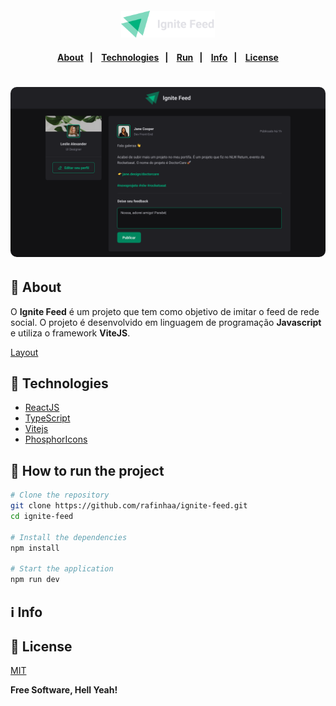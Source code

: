 <h4 align="center">
<img src="docs/images/logo.svg" alt="Ignite" width="150"/>
</h4>

<h4 align="center">
    <p align="center">
      <a href="#-about">About</a>&nbsp;&nbsp;&nbsp;|&nbsp;&nbsp;&nbsp;
      <a href="#-technologies">Technologies</a>&nbsp;&nbsp;&nbsp;|&nbsp;&nbsp;&nbsp;
      <a href="#-how-to-run-the-project">Run</a>&nbsp;&nbsp;&nbsp;|&nbsp;&nbsp;&nbsp;
      <a href="#-info">Info</a>&nbsp;&nbsp;&nbsp;|&nbsp;&nbsp;&nbsp;
      <a href="#-license">License</a>
  </p>
</h4>

<h1 align="center">
  <img style="border-radius: 10px" height="auto" alt="Screenshot" title="Screenshot" src="docs/images/screenshot.svg" />
</h1>

## 🔖 About

O **Ignite Feed** é um projeto que tem como objetivo de imitar o feed de rede social. O projeto é desenvolvido em linguagem de programação **Javascript** e utiliza o framework **ViteJS**.

[Layout](https://www.figma.com/community/file/1113573231685349036)

## 🚀 Technologies

- [ReactJS](https://reactjs.org/)
- [TypeScript](https://www.typescriptlang.org/)
- [Vitejs](https://vitejs.dev/)
- [PhosphorIcons](https://phosphoricons.com/)

## 🏁 How to run the project

```bash
# Clone the repository
git clone https://github.com/rafinhaa/ignite-feed.git
cd ignite-feed

# Install the dependencies
npm install

# Start the application
npm run dev
```

## ℹ️ Info

## 📝 License

[MIT](LICENSE)

**Free Software, Hell Yeah!**
